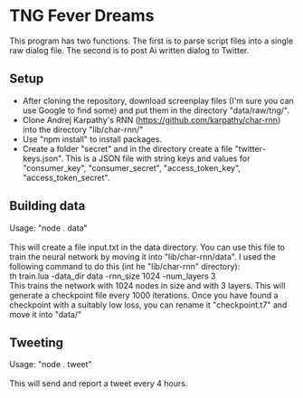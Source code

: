 # TNG Fever Dreams
This program has two functions. The first is to parse script files into a single raw dialog file. The second is to post Ai written dialog to Twitter.

## Setup
 - After cloning the repository, download screenplay files (I'm sure you can use Google to find some) and put them in the directory "data/raw/tng/".
 - Clone Andrej Karpathy's RNN (https://github.com/karpathy/char-rnn) into the directory "lib/char-rnn/"
 - Use "npm install" to install packages.
 - Create a folder "secret" and in the directory create a file "twitter-keys.json". This is a JSON file with string keys and values for "consumer_key", "consumer_secret", "access_token_key", "access_token_secret".
 
## Building data
Usage: "node . data"<br />
<br />
This will create a file input.txt in the data directory. You can use this file to train the neural network by moving it into "lib/char-rnn/data". I used the following command to do this (int he "lib/char-rnn" directory):<br />
th train.lua -data_dir data -rnn_size 1024 -num_layers 3<br />
This trains the network with 1024 nodes in size and with 3 layers. This will generate a checkpoint file every 1000 iterations. Once you have found a checkpoint with a suitably low loss, you can rename it "checkpoint.t7" and move it into "data/"<br />

## Tweeting
Usage: "node . tweet"<br />
<br />
This will send and report a tweet every 4 hours.